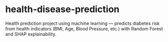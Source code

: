 # health-disease-prediction
Health prediction project using machine learning — predicts diabetes risk from health indicators (BMI, Age, Blood Pressure, etc.) with Random Forest and SHAP explainability.
